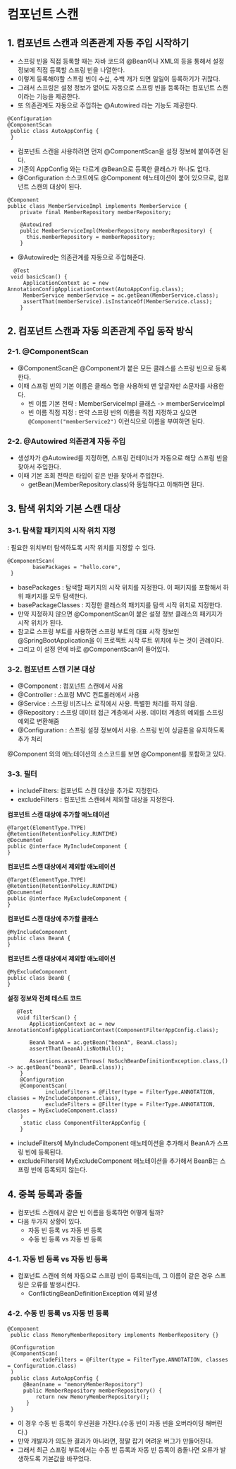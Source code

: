 # 컴포넌트 스캔

## 1. 컴포넌트 스캔과 의존관계 자동 주입 시작하기
- 스프링 빈을 직접 등록할 때는 자바 코드의 @Bean이나 XML의 <bean> 등을 통해서 설정 정보에 직접 등록할 스프링 빈을 나열한다.
- 이렇게 등록해야할 스프링 빈이 수십, 수백 개가 되면 일일이 등록하기가 귀찮다.
- 그래서 스프링은 설정 정보가 없어도 자동으로 스프링 빈을 등록하는 컴포넌트 스캔이라는 기능을 제공한다.
- 또 의존관계도 자동으로 주입하는 @Autowired 라는 기능도 제공한다.

```
@Configuration
@ComponentScan
 public class AutoAppConfig {
 }
```
- 컴포넌트 스캔을 사용하려면 먼저 @ComponentScan을 설정 정보에 붙여주면 된다.
- 기존의 AppConfig 와는 다르게 @Bean으로 등록한 클래스가 하나도 없다.
- @Configuration 소스코드에도 @Component 애노테이션이 붙어 있으므로, 컴포넌트 스캔의 대상이 된다.

```
@Component
public class MemberServiceImpl implements MemberService {
    private final MemberRepository memberRepository;
 
    @Autowired
    public MemberServiceImpl(MemberRepository memberRepository) {
      this.memberRepository = memberRepository;
    }
```
- @Autowired는 의존관계를 자동으로 주입해준다.

```
  @Test
 void basicScan() {
     ApplicationContext ac = new AnnotationConfigApplicationContext(AutoAppConfig.class);
     MemberService memberService = ac.getBean(MemberService.class);
     assertThat(memberService).isInstanceOf(MemberService.class);
    }
```

## 2. 컴포넌트 스캔과 자동 의존관계 주입 동작 방식
### 2-1. @ComponentScan
- @ComponentScan은 @Component가 붙은 모든 클래스를 스프링 빈으로 등록한다.
- 이때 스프링 빈의 기본 이름은 클래스 명을 사용하되 맨 앞글자만 소문자를 사용한다.
  - 빈 이름 기본 전략 : MemberServiceImpl 클래스 -> memberServiceImpl
  - 빈 이름 직접 지정 : 만약 스프링 빈의 이름을 직접 지정하고 싶으면 `@Component("memberService2")` 이런식으로 이름을 부여하면 된다.
 
### 2-2. @Autowired 의존관계 자동 주입
- 생성자가 @Autowired를 지정하면, 스프링 컨테이너가 자동으로 해당 스프링 빈을 찾아서 주입한다.
- 이때 기본 조회 전략은 타입이 같은 빈을 찾아서 주입한다.
   - getBean(MemberRepository.class)와 동일하다고 이해하면 된다.
 
## 3. 탐색 위치와 기본 스캔 대상
### 3-1. 탐색할 패키지의 시작 위치 지정
: 필요한 위치부터 탐색하도록 시작 위치를 지정할 수 있다.
```
@ComponentScan(
        basePackages = "hello.core",
 }
```
- basePackages : 탐색할 패키지의 시작 위치를 지정한다. 이 패키지를 포함해서 하위 패키지를 모두 탐색한다.
- basePackageClasses : 지정한 클래스의 패키지를 탐색 시작 위치로 지정한다.
- 만약 지정하지 않으면 @ComponentScan이 붙은 설정 정보 클래스의 패키지가 시작 위치가 된다.
- 참고로 스프링 부트를 사용하면 스프링 부트의 대표 시작 정보인 @SpringBootApplication을 이 프로젝트 시작 루트 위치에 두는 것이 관례이다.
- 그리고 이 설정 안에 바로 @ComponentScan이 들어있다.

### 3-2. 컴포넌트 스캔 기본 대상
- @Component : 컴포넌트 스캔에서 사용
- @Controller : 스프링 MVC 컨트롤러에서 사용
- @Service : 스프링 비즈니스 로직에서 사용. 특별한 처리를 하지 않음.
- @Repository : 스프링 데이터 접근 계층에서 사용. 데이터 계층의 예외를 스프링 예외로 변환해줌
- @Configuration : 스프링 설정 정보에서 사용. 스프링 빈이 싱글톤을 유지하도록 추가 처리

@Component 외의 애노테이션의 소스코드를 보면 @Component를 포함하고 있다.

### 3-3. 필터
- includeFilters: 컴포넌트 스캔 대상을 추가로 지정한다.
- excludeFilters : 컴포넌트 스캔에서 제외할 대상을 지정한다.

**컴포넌트 스캔 대상에 추가할 애노테이션**
```
@Target(ElementType.TYPE)
@Retention(RetentionPolicy.RUNTIME)
@Documented
public @interface MyIncludeComponent {
}
```

**컴포넌트 스캔 대상에서 제외할 애노테이션**
```
@Target(ElementType.TYPE)
@Retention(RetentionPolicy.RUNTIME)
@Documented
public @interface MyExcludeComponent {
}
```

**컴포넌트 스캔 대상에 추가할 클래스**
```
@MyIncludeComponent
public class BeanA {
}
```
**컴포넌트 스캔 대상에서 제외할 애노테이션**
```
@MyExcludeComponent
public class BeanB {
}
```

**설정 정보와 전체 테스트 코드**
```
   @Test
   void filterScan() {
       ApplicationContext ac = new AnnotationConfigApplicationContext(ComponentFilterAppConfig.class);

       BeanA beanA = ac.getBean("beanA", BeanA.class);
       assertThat(beanA).isNotNull();

       Assertions.assertThrows( NoSuchBeanDefinitionException.class,() -> ac.getBean("beanB", BeanB.class));
    }
    @Configuration
    @ComponentScan(
            includeFilters = @Filter(type = FilterType.ANNOTATION, classes = MyIncludeComponent.class),
            excludeFilters = @Filter(type = FilterType.ANNOTATION, classes = MyExcludeComponent.class)
    )
     static class ComponentFilterAppConfig {
    }
```
- includeFilters에 MyIncludeComponent 애노테이션을 추가해서 BeanA가 스프링 빈에 등록된다.
- excludeFilters에 MyExcludeComponent 애노테이션을 추가해서 BeanB는 스프링 빈에 등록되지 않는다.

## 4. 중복 등록과 충돌
- 컴포넌트 스캔에서 같은 빈 이름을 등록하면 어떻게 될까?
- 다음 두가지 상황이 있다.
   - 자동 빈 등록 vs 자동 빈 등록
   - 수동 빈 등록 vs 자동 빈 등록
 
### 4-1. 자동 빈 등록 vs 자동 빈 등록
- 컴포넌트 스캔에 의해 자동으로 스프링 빈이 등록되는데, 그 이름이 같은 경우 스프링은 오류를 발생시킨다.
  - ConflictingBeanDefinitionException 예외 발생

### 4-2. 수동 빈 등록 vs 자동 빈 등록
```
@Component
 public class MemoryMemberRepository implements MemberRepository {}
```

```
 @Configuration
 @ComponentScan(
        excludeFilters = @Filter(type = FilterType.ANNOTATION, classes = Configuration.class)
 )
 public class AutoAppConfig {
     @Bean(name = "memoryMemberRepository")
     public MemberRepository memberRepository() {
         return new MemoryMemberRepository();
      }
 }
```
- 이 경우 수동 빈 등록이 우선권을 가진다.(수동 빈이 자동 빈을 오버라이딩 해버린다.)
- 만약 개발자가 의도한 결과가 아니라면, 정말 잡기 어려운 버그가 만들어진다.
- 그래서 최근 스프링 부트에서는 수동 빈 등록과 자동 빈 등록이 충돌나면 오류가 발생하도록 기본값을 바꾸었다.
